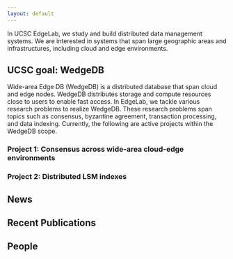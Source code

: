 ```yaml
---
layout: default
---
```


In UCSC EdgeLab, we study and build distributed data management
systems. We are interested in systems that span large geographic
areas and infrastructures, including cloud and edge environments.


## UCSC goal: WedgeDB

Wide-area Edge DB (WedgeDB) is a distributed database that span cloud
and edge nodes.  WedgeDB distributes storage and compute resources
close to users to enable fast access. In EdgeLab, we tackle various
research problems to realize WedgeDB. These research problems span
topics such as consensus, byzantine agreement, transaction
processing, and data indexing. Currently, the following are active
projects within the WedgeDB scope.

### Project 1: Consensus across wide-area cloud-edge environments


### Project 2: Distributed LSM indexes


## News


## Recent Publications



## People




